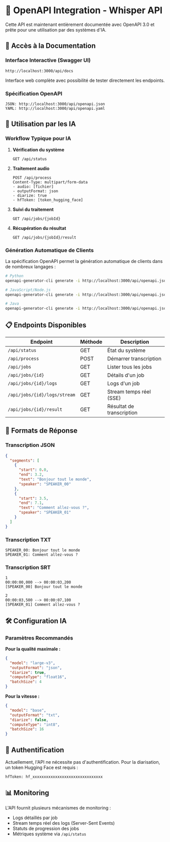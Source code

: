 # 🔧 OpenAPI Integration - Whisper API

Cette API est maintenant entièrement documentée avec OpenAPI 3.0 et prête pour une utilisation par des systèmes d'IA.

## 🚀 Accès à la Documentation

### Interface Interactive (Swagger UI)
```
http://localhost:3000/api/docs
```
Interface web complète avec possibilité de tester directement les endpoints.

### Spécification OpenAPI
```
JSON: http://localhost:3000/api/openapi.json
YAML: http://localhost:3000/api/openapi.yaml
```

## 🤖 Utilisation par les IA

### Workflow Typique pour IA

1. **Vérification du système**
   ```
   GET /api/status
   ```

2. **Traitement audio**
   ```
   POST /api/process
   Content-Type: multipart/form-data
   - audio: [fichier]
   - outputFormat: json
   - diarize: true
   - hfToken: [token_hugging_face]
   ```

3. **Suivi du traitement**
   ```
   GET /api/jobs/{jobId}
   ```

4. **Récupération du résultat**
   ```
   GET /api/jobs/{jobId}/result
   ```

### Génération Automatique de Clients

La spécification OpenAPI permet la génération automatique de clients dans de nombreux langages :

```bash
# Python
openapi-generator-cli generate -i http://localhost:3000/api/openapi.json -g python -o ./python-client

# JavaScript/Node.js
openapi-generator-cli generate -i http://localhost:3000/api/openapi.json -g javascript -o ./js-client

# Java
openapi-generator-cli generate -i http://localhost:3000/api/openapi.json -g java -o ./java-client
```

## 📋 Endpoints Disponibles

| Endpoint | Méthode | Description |
|----------|---------|-------------|
| `/api/status` | GET | État du système |
| `/api/process` | POST | Démarrer transcription |
| `/api/jobs` | GET | Lister tous les jobs |
| `/api/jobs/{id}` | GET | Détails d'un job |
| `/api/jobs/{id}/logs` | GET | Logs d'un job |
| `/api/jobs/{id}/logs/stream` | GET | Stream temps réel (SSE) |
| `/api/jobs/{id}/result` | GET | Résultat de transcription |

## 🔄 Formats de Réponse

### Transcription JSON
```json
{
  "segments": [
    {
      "start": 0.0,
      "end": 3.2,
      "text": "Bonjour tout le monde",
      "speaker": "SPEAKER_00"
    },
    {
      "start": 3.5,
      "end": 7.1,
      "text": "Comment allez-vous ?",
      "speaker": "SPEAKER_01"
    }
  ]
}
```

### Transcription TXT
```
SPEAKER_00: Bonjour tout le monde
SPEAKER_01: Comment allez-vous ?
```

### Transcription SRT
```
1
00:00:00,000 --> 00:00:03,200
[SPEAKER_00] Bonjour tout le monde

2
00:00:03,500 --> 00:00:07,100
[SPEAKER_01] Comment allez-vous ?
```

## 🛠️ Configuration IA

### Paramètres Recommandés

**Pour la qualité maximale :**
```json
{
  "model": "large-v3",
  "outputFormat": "json",
  "diarize": true,
  "computeType": "float16",
  "batchSize": 4
}
```

**Pour la vitesse :**
```json
{
  "model": "base",
  "outputFormat": "txt",
  "diarize": false,
  "computeType": "int8",
  "batchSize": 16
}
```

## 🔐 Authentification

Actuellement, l'API ne nécessite pas d'authentification. Pour la diarisation, un token Hugging Face est requis :

```
hfToken: hf_xxxxxxxxxxxxxxxxxxxxxxxxxxxxxxx
```

## 📊 Monitoring

L'API fournit plusieurs mécanismes de monitoring :
- Logs détaillés par job
- Stream temps réel des logs (Server-Sent Events)
- Statuts de progression des jobs
- Métriques système via `/api/status`